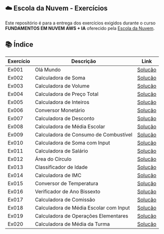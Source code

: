 ## ☁️ Escola da Nuvem - Exercícios

Este repositório é para a entrega dos exercícios exigidos durante o curso **FUNDAMENTOS EM NUVEM AWS + IA** oferecido pela [Escola da Nuvem](https://escoladanuvem.org/).


## 📚 Índice

| Exercício | Descrição | Link |
|-----------|--------------|------|
| Ex001 | Olá Mundo | [Solução](./Ex001/ola_mundo.py) |
| Ex002 | Calculadora de Soma | [Solução](./Ex002/calculadora_soma.py) |
| Ex003 | Calculadora de Volume | [Solução](./Ex003/calculadora_volume.py) |
| Ex004 | Calculadora de Preço Total | [Solução](./Ex004/calculadora_preco_total.py) |
| Ex005 | Calculadora de Inteiros | [Solução](./Ex005/calculadora_inteiros.py) |
| Ex006 | Conversor Monetário | [Solução](./Ex006/conversor_monetario.py) |
| Ex007 | Calculadora de Desconto | [Solução](./Ex007/calculadora_desconto.py) |
| Ex008 | Calculadora de Média Escolar | [Solução](./Ex008/calculadora_media_escolar.py) |
| Ex009 | Calculadora de Consumo de Combustível | [Solução](./Ex009/calculadora_consumo_combustivel.py) |
| Ex010 | Calculadora de Soma com Input | [Solução](./Ex010/calculadora_soma_com_input.py) |
| Ex011 | Calculadora de Salário | [Solução](./Ex011/calculadora_salarial.py) |
| Ex012 | Área do Círculo | [Solução](./Ex012/area_circulo.py) |
| Ex013 | Classificador de Idade | [Solução](./Ex013/classificador_idade.py) |
| Ex014 | Calculadora de IMC | [Solução](./Ex014/calculadora_imc.py) |
| Ex015 | Conversor de Temperatura | [Solução](./Ex015/conversor_temperatura.py) |
| Ex016 | Verificador de Ano Bissexto | [Solução](./Ex016/verificador_bissexto.py) |
| Ex017 | Calculadora de Comissão | [Solução](./Ex017/calculadora_comissao.py) |
| Ex018 | Calculadora de Média Escolar com Input | [Solução](./Ex018/calculadora_media.py) |
| Ex019 | Calculadora de Operações Elementares | [Solução](./Ex019/calculadora_elementar.py) |
| Ex020 | Calculadora de Média da Turma | [Solução](./Ex020/calculadora_media_turma.py) |